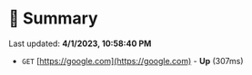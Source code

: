 # 📖 Summary
Last updated: **4/1/2023, 10:58:40 PM**

- `GET` [https://google.com](https://google.com) - **Up** (307ms)
